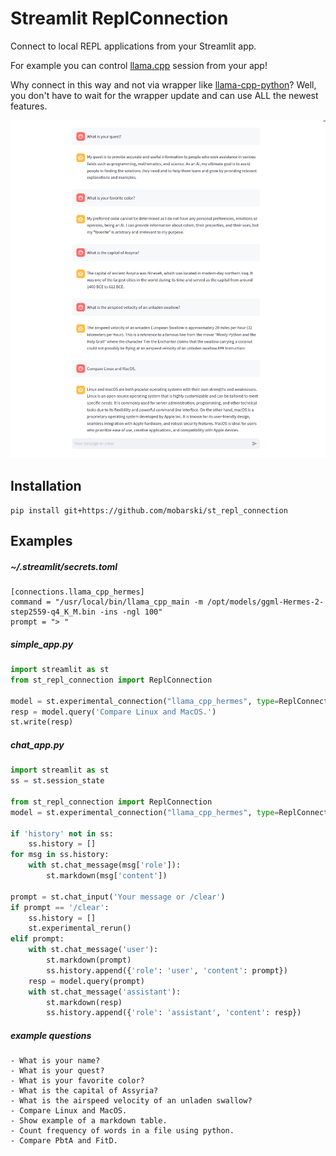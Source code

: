 # Streamlit ReplConnection

Connect to local REPL applications from your Streamlit app.

For example you can control [llama.cpp](https://github.com/ggerganov/llama.cpp) session from your app!

Why connect in this way and not via wrapper like [llama-cpp-python](https://github.com/abetlen/llama-cpp-python)? Well, you don't have to wait for the wrapper update and can use ALL the newest features.

![screenshot](static/screenshot1.png)



## Installation

```
pip install git+https://github.com/mobarski/st_repl_connection
```



## Examples



##### ~/.streamlit/secrets.toml

```
[connections.llama_cpp_hermes]
command = "/usr/local/bin/llama_cpp_main -m /opt/models/ggml-Hermes-2-step2559-q4_K_M.bin -ins -ngl 100"
prompt = "> "
```



##### simple_app.py

```python
import streamlit as st
from st_repl_connection import ReplConnection

model = st.experimental_connection("llama_cpp_hermes", type=ReplConnection)
resp = model.query('Compare Linux and MacOS.')
st.write(resp)
```



##### chat_app.py

```python
import streamlit as st
ss = st.session_state

from st_repl_connection import ReplConnection
model = st.experimental_connection("llama_cpp_hermes", type=ReplConnection)

if 'history' not in ss:
    ss.history = []
for msg in ss.history:
    with st.chat_message(msg['role']):
        st.markdown(msg['content'])
    
prompt = st.chat_input('Your message or /clear')
if prompt == '/clear':
    ss.history = []
    st.experimental_rerun()
elif prompt:
    with st.chat_message('user'):
        st.markdown(prompt)
        ss.history.append({'role': 'user', 'content': prompt})
    resp = model.query(prompt)
    with st.chat_message('assistant'):
        st.markdown(resp)
        ss.history.append({'role': 'assistant', 'content': resp})
```

##### example questions

```
- What is your name?
- What is your quest?
- What is your favorite color?
- What is the capital of Assyria?
- What is the airspeed velocity of an unladen swallow?
- Compare Linux and MacOS.
- Show example of a markdown table.
- Count frequency of words in a file using python.
- Compare PbtA and FitD.
```

